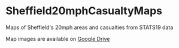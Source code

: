 # Sheffield20mphCasualtyMaps
Maps of Sheffield's 20mph areas and casualties from STATS19 data

Map images are available on [Google Drive](https://drive.google.com/drive/folders/1Di1hWrXOReqpEkkHQOmuShrTe1A37ikZ?usp=sharing)

